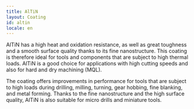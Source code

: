 ```yaml
---
title: AlTiN
layout: Coating
id: altin
locale: en
---
```

AlTiN has a high heat and oxidation resistance, as well as great toughness and a smooth surface quality thanks to its fine nanostructure. This coating is therefore ideal for tools and components that are subject to high thermal loads. AlTiN is a good choice for applications with high cutting speeds and also for hard and dry machining (MQL).

The coating offers improvements in performance for tools that are subject to high loads during drilling, milling, turning, gear hobbing, fine blanking, and metal forming. Thanks to the fine nanostructure and the high surface quality, AlTiN is also suitable for micro drills and miniature tools.
